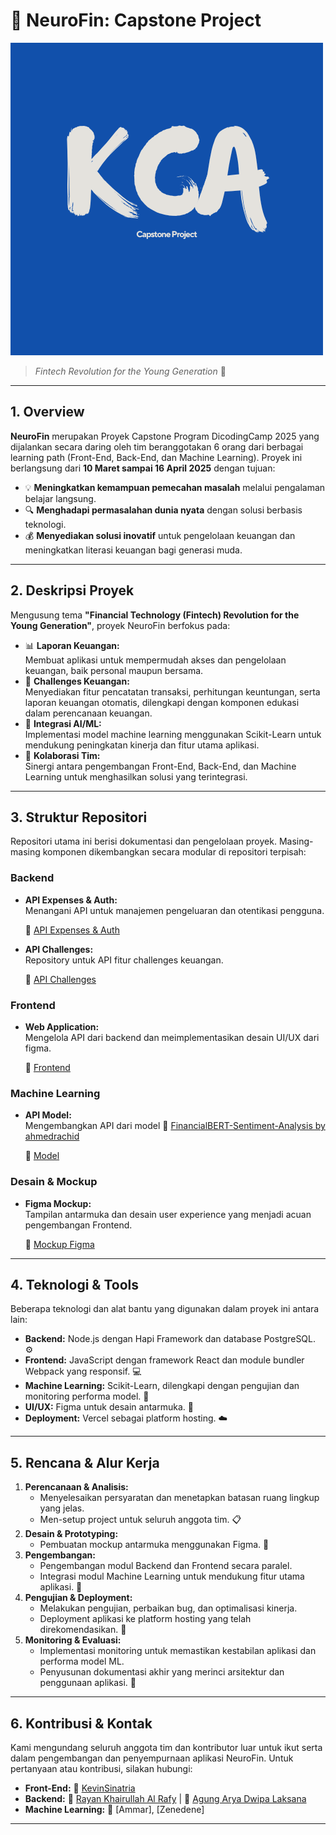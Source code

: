 # 💸 NeuroFin: Capstone Project
![Ilustrasi Proyek NeuroFin](./Dokumentasi/kca_logo.png)

> *Fintech Revolution for the Young Generation* 🚀

---

## 1. Overview
**NeuroFin** merupakan Proyek Capstone Program DicodingCamp 2025 yang dijalankan secara daring oleh tim beranggotakan 6 orang dari berbagai learning path (Front-End, Back-End, dan Machine Learning). Proyek ini berlangsung dari **10 Maret sampai 16 April 2025** dengan tujuan:
- 💡 **Meningkatkan kemampuan pemecahan masalah** melalui pengalaman belajar langsung.
- 🔍 **Menghadapi permasalahan dunia nyata** dengan solusi berbasis teknologi.
- 💰 **Menyediakan solusi inovatif** untuk pengelolaan keuangan dan meningkatkan literasi keuangan bagi generasi muda.

---

## 2. Deskripsi Proyek
Mengusung tema **"Financial Technology (Fintech) Revolution for the Young Generation"**, proyek NeuroFin berfokus pada:
- 📊 **Laporan Keuangan:**  
  Membuat aplikasi untuk mempermudah akses dan pengelolaan keuangan, baik personal maupun bersama.
- 📝 **Challenges Keuangan:**  
  Menyediakan fitur pencatatan transaksi, perhitungan keuntungan, serta laporan keuangan otomatis, dilengkapi dengan komponen edukasi dalam perencanaan keuangan.
- 🤖 **Integrasi AI/ML:**  
  Implementasi model machine learning menggunakan Scikit-Learn untuk mendukung peningkatan kinerja dan fitur utama aplikasi.
- 👥 **Kolaborasi Tim:**  
  Sinergi antara pengembangan Front-End, Back-End, dan Machine Learning untuk menghasilkan solusi yang terintegrasi.

---

## 3. Struktur Repositori
Repositori utama ini berisi dokumentasi dan pengelolaan proyek. Masing-masing komponen dikembangkan secara modular di repositori terpisah:

### Backend
- **API Expenses & Auth:**  
  Menangani API untuk manajemen pengeluaran dan otentikasi pengguna.  

  🔗 [API Expenses & Auth](https://github.com/RayanKhairullah/CapstoneBE.git)
- **API Challenges:**  
  Repository untuk API fitur challenges keuangan.  

  🔗 [API Challenges](#)

### Frontend
- **Web Application:**  
  Mengelola API dari backend dan meimplementasikan desain UI/UX dari figma.

  🔗 [Frontend](https://github.com/KevinSinatria/NeuroFin)

### Machine Learning
- **API Model:**  
  Mengembangkan API dari model 🔗 [FinancialBERT-Sentiment-Analysis by ahmedrachid](https://huggingface.co/ahmedrachid/FinancialBERT-Sentiment-Analysis)

  🔗 [Model](https://github.com/RayanKhairullah/neurofin-challenges)

### Desain & Mockup
- **Figma Mockup:**  
  Tampilan antarmuka dan desain user experience yang menjadi acuan pengembangan Frontend.  
  
  🔗 [Mockup Figma](https://www.figma.com/design/nTK6HvdhzN5ZJUR4XHBHfh/NeuroFinProject?node-id=0-1&t=omDSzzzZcoqrCJp0-1)

---

## 4. Teknologi & Tools
Beberapa teknologi dan alat bantu yang digunakan dalam proyek ini antara lain:
- **Backend:** Node.js dengan Hapi Framework dan database PostgreSQL. ⚙️
- **Frontend:** JavaScript dengan framework React dan module bundler Webpack yang responsif. 💻
- **Machine Learning:** Scikit-Learn, dilengkapi dengan pengujian dan monitoring performa model. 🤖
- **UI/UX:** Figma untuk desain antarmuka. 🎨
- **Deployment:** Vercel sebagai platform hosting. ☁️

---

## 5. Rencana & Alur Kerja
1. **Perencanaan & Analisis:**  
   - Menyelesaikan persyaratan dan menetapkan batasan ruang lingkup yang jelas.  
   - Men-setup project untuk seluruh anggota tim. 📋
2. **Desain & Prototyping:**  
   - Pembuatan mockup antarmuka menggunakan Figma. 🎨
3. **Pengembangan:**  
   - Pengembangan modul Backend dan Frontend secara paralel.  
   - Integrasi modul Machine Learning untuk mendukung fitur utama aplikasi. 🔗
4. **Pengujian & Deployment:**  
   - Melakukan pengujian, perbaikan bug, dan optimalisasi kinerja.  
   - Deployment aplikasi ke platform hosting yang telah direkomendasikan. 🚀
5. **Monitoring & Evaluasi:**  
   - Implementasi monitoring untuk memastikan kestabilan aplikasi dan performa model ML.  
   - Penyusunan dokumentasi akhir yang merinci arsitektur dan penggunaan aplikasi. 📑

---

## 6. Kontribusi & Kontak
Kami mengundang seluruh anggota tim dan kontributor luar untuk ikut serta dalam pengembangan dan penyempurnaan aplikasi NeuroFin. Untuk pertanyaan atau kontribusi, silakan hubungi:

- **Front-End:** 🔗 [KevinSinatria](https://github.com/KevinSinatria)
- **Backend:** 🔗 [Rayan Khairullah Al Rafy](https://github.com/RayanKhairullah) | 🔗 [Agung Arya Dwipa Laksana](https://github.com/AgungADL)
- **Machine Learning:** 🔗 [Ammar], [Zenedene]

---